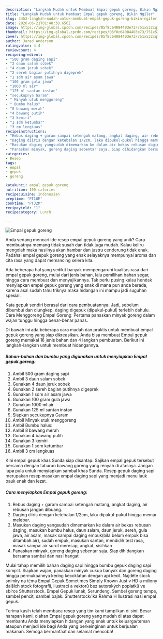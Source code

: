 ```yaml
---
description: "Langkah Mudah untuk Membuat Empal gepuk goreng, Bikin Ngiler"
title: "Langkah Mudah untuk Membuat Empal gepuk goreng, Bikin Ngiler"
slug: 3453-langkah-mudah-untuk-membuat-empal-gepuk-goreng-bikin-ngiler
date: 2020-06-21T01:48:30.656Z
image: https://img-global.cpcdn.com/recipes/05f8c64084403e73/751x532cq70/empal-gepuk-goreng-foto-resep-utama.jpg
thumbnail: https://img-global.cpcdn.com/recipes/05f8c64084403e73/751x532cq70/empal-gepuk-goreng-foto-resep-utama.jpg
cover: https://img-global.cpcdn.com/recipes/05f8c64084403e73/751x532cq70/empal-gepuk-goreng-foto-resep-utama.jpg
author: Jared Anderson
ratingvalue: 4.4
reviewcount: 4
recipeingredient:
- "500 gram daging sapi"
- "3 daun salam sobek"
- "4 daun jeruk sobek"
- "2 sereh bagian putihnya digeprek"
- "1 sdm air asam jawa"
- "100 gram gula jawa"
- "1000 ml air"
- "125 ml santan instan"
- "secukupnya Garam"
- " Minyak utuk menggoreng"
- " Bumbu halus"
- "8 bawang merah"
- "4 bawang putih"
- "3 kemiri"
- "1 sdm ketumbar"
- "3 cm lengkuas"
recipeinstructions:
- "Rebus daging + garam sampai setengah matang, angkat daging, air rebusan jangan dibuang."
- "Daging diiris dengan ketebalan 1/2cm, laku dipukul-pukul hingga memar melebar."
- "Masukan daging yangsudah dimemarkan ke dalam air bekas rebusan daging, masukan bumbu halus, daun salam, daun jeruk, sereh, gula jawa, air asam, masak sampai daging empuk(bila belum empuk bisa ditambah air), sudah empuk, masukan santan, mendidih test rasa, masak sampai air surut meresap, angkat, sisihkan"
- "Panaskan minyak, goreng daging sebentar saja. Siap dihidangkan bersama sambal dan nasi hangat"
categories:
- Resep
tags:
- empal
- gepuk
- goreng

katakunci: empal gepuk goreng 
nutrition: 100 calories
recipecuisine: Indonesian
preptime: "PT18M"
cooktime: "PT32M"
recipeyield: "1"
recipecategory: Lunch

---
```



![Empal gepuk goreng](https://img-global.cpcdn.com/recipes/05f8c64084403e73/751x532cq70/empal-gepuk-goreng-foto-resep-utama.jpg)

Anda sedang mencari ide resep empal gepuk goreng yang unik? Cara membuatnya memang tidak susah dan tidak juga mudah. Kalau keliru mengolah maka hasilnya akan hambar dan justru cenderung tidak enak. Padahal empal gepuk goreng yang enak selayaknya mempunyai aroma dan cita rasa yang dapat memancing selera kita.

Ada beberapa hal yang sedikit banyak mempengaruhi kualitas rasa dari empal gepuk goreng, mulai dari jenis bahan, lalu pemilihan bahan segar, hingga cara membuat dan menyajikannya. Tak perlu pusing kalau hendak menyiapkan empal gepuk goreng yang enak di mana pun anda berada, karena asal sudah tahu triknya maka hidangan ini mampu jadi suguhan spesial.

Kata gepuk sendiri berasal dari cara pembuatannya. Jadi, sebelum dibumbui dan diungkep, daging digepuk (dipukul-pukul) terlebih dahulu. Cara Menggoreng Empal Goreng: Pertama panaskan minyak goreng dalam wajan tunggu hingga benar-benar panas.


Di bawah ini ada beberapa cara mudah dan praktis untuk membuat empal gepuk goreng yang siap dikreasikan. Anda bisa membuat Empal gepuk goreng memakai 16 jenis bahan dan 4 langkah pembuatan. Berikut ini langkah-langkah untuk membuat hidangannya.

<!--inarticleads1-->

##### Bahan-bahan dan bumbu yang digunakan untuk menyiapkan Empal gepuk goreng:

1. Ambil 500 gram daging sapi
1. Ambil 3 daun salam sobek
1. Gunakan 4 daun jeruk sobek
1. Gunakan 2 sereh bagian putihnya digeprek
1. Gunakan 1 sdm air asam jawa
1. Gunakan 100 gram gula jawa
1. Gunakan 1000 ml air
1. Gunakan 125 ml santan instan
1. Siapkan secukupnya Garam
1. Ambil  Minyak utuk menggoreng
1. Ambil  Bumbu halus:
1. Ambil 8 bawang merah
1. Gunakan 4 bawang putih
1. Gunakan 3 kemiri
1. Gunakan 1 sdm ketumbar
1. Ambil 3 cm lengkuas


Kini empal gepuk khas Sunda siap disantap. Sajikan empal gepuk tersebut bersama dengan taburan bawang goreng yang renyah di atasnya. Jangan lupa pula untuk menyiapkan sambal khas Sunda. Resep gepuk daging sapi merupakan resep masakan empal daging sapi yang menjadi menu lauk pauk enak dan lezat. 

<!--inarticleads2-->

##### Cara menyiapkan Empal gepuk goreng:

1. Rebus daging + garam sampai setengah matang, angkat daging, air rebusan jangan dibuang.
1. Daging diiris dengan ketebalan 1/2cm, laku dipukul-pukul hingga memar melebar.
1. Masukan daging yangsudah dimemarkan ke dalam air bekas rebusan daging, masukan bumbu halus, daun salam, daun jeruk, sereh, gula jawa, air asam, masak sampai daging empuk(bila belum empuk bisa ditambah air), sudah empuk, masukan santan, mendidih test rasa, masak sampai air surut meresap, angkat, sisihkan
1. Panaskan minyak, goreng daging sebentar saja. Siap dihidangkan bersama sambal dan nasi hangat


Mulai tahap memilih bahan daging sapi hingga bumbu gepuk daging sapi komplit. Siapkan wajan, panaskan minyak cukup banyak dan goreng daging hingga permukaannya kering kecoklatan dengan api kecil. Najděte stock snímky na téma Empal Gepuk Sometimes Simply Known Just v HD a miliony dalších stock fotografií, ilustrací a vektorů bez autorských poplatků ve sbírce Shutterstock. Empal Gepuk lunak, Serundeng, Sambel goreng tempe, sambel pencit, sambel bajak. Shutterstock/Ika Rahma H Ilustrasi nasi empal gepuk. 

Terima kasih telah membaca resep yang tim kami tampilkan di sini. Besar harapan kami, olahan Empal gepuk goreng yang mudah di atas dapat membantu Anda menyiapkan hidangan yang enak untuk keluarga/teman ataupun menjadi ide bagi Anda yang berkeinginan untuk berjualan makanan. Semoga bermanfaat dan selamat mencoba!
